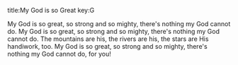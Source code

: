 title:My God is so Great
key:G

My God is so great, so strong and so mighty, 
there's nothing my God cannot do.
My God is so great, so strong and so mighty, 
there's nothing my God cannot do.
The mountains are his, the rivers are his, 
the stars are His handiwork, too.
My God is so great, so strong and so mighty, 
there's nothing my God cannot do, for you!
